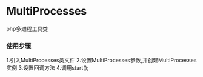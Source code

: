 # MultiProcesses
php多进程工具类

### 使用步骤

1.引入MultiProcesses类文件
2.设置MultiProcesses参数,并创建MultiProcesses实例
3.设置回调方法
4.调用start();